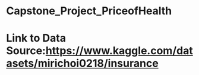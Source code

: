 # Capstone_Project_PriceofHealth
# Link to Data Source:https://www.kaggle.com/datasets/mirichoi0218/insurance
